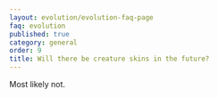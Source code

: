 ```yaml
---
layout: evolution/evolution-faq-page
faq: evolution
published: true
category: general
order: 9
title: Will there be creature skins in the future?
---
```


Most likely not.